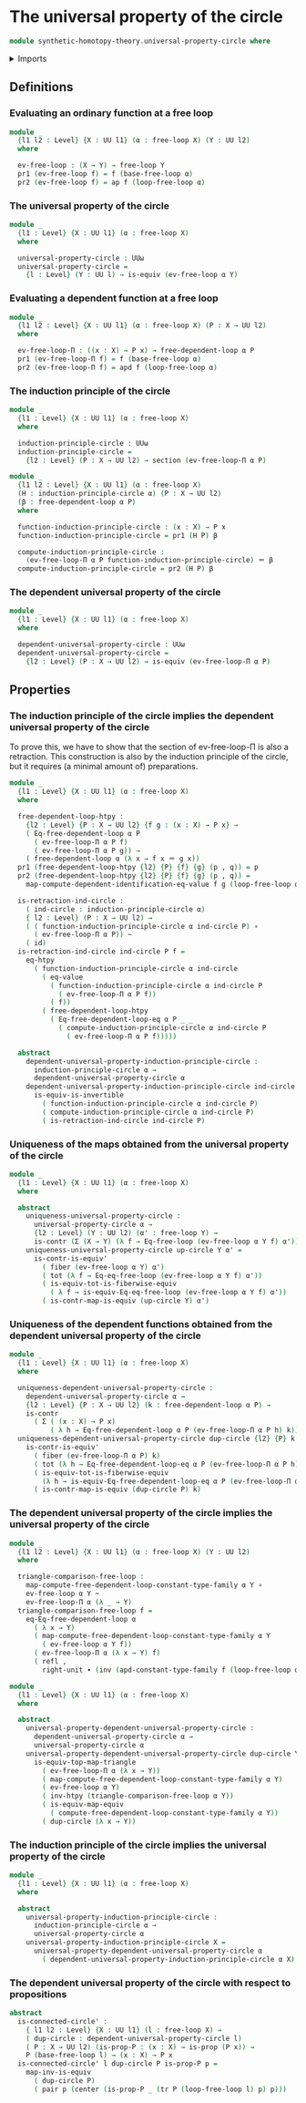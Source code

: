 # The universal property of the circle

```agda
module synthetic-homotopy-theory.universal-property-circle where
```

<details><summary>Imports</summary>

```agda
open import foundation.action-on-identifications-dependent-functions
open import foundation.action-on-identifications-functions
open import foundation.constant-type-families
open import foundation.contractible-maps
open import foundation.contractible-types
open import foundation.dependent-pair-types
open import foundation.equivalences
open import foundation.fibers-of-maps
open import foundation.function-extensionality
open import foundation.function-types
open import foundation.functoriality-dependent-pair-types
open import foundation.homotopies
open import foundation.identity-types
open import foundation.propositions
open import foundation.sections
open import foundation.transport-along-identifications
open import foundation.universe-levels

open import synthetic-homotopy-theory.free-loops
```

</details>

## Definitions

### Evaluating an ordinary function at a free loop

```agda
module _
  {l1 l2 : Level} {X : UU l1} (α : free-loop X) (Y : UU l2)
  where

  ev-free-loop : (X → Y) → free-loop Y
  pr1 (ev-free-loop f) = f (base-free-loop α)
  pr2 (ev-free-loop f) = ap f (loop-free-loop α)
```

### The universal property of the circle

```agda
module _
  {l1 : Level} {X : UU l1} (α : free-loop X)
  where

  universal-property-circle : UUω
  universal-property-circle =
    {l : Level} (Y : UU l) → is-equiv (ev-free-loop α Y)
```

### Evaluating a dependent function at a free loop

```agda
module _
  {l1 l2 : Level} {X : UU l1} (α : free-loop X) (P : X → UU l2)
  where

  ev-free-loop-Π : ((x : X) → P x) → free-dependent-loop α P
  pr1 (ev-free-loop-Π f) = f (base-free-loop α)
  pr2 (ev-free-loop-Π f) = apd f (loop-free-loop α)
```

### The induction principle of the circle

```agda
module _
  {l1 : Level} {X : UU l1} (α : free-loop X)
  where

  induction-principle-circle : UUω
  induction-principle-circle =
    {l2 : Level} (P : X → UU l2) → section (ev-free-loop-Π α P)

module _
  {l1 l2 : Level} {X : UU l1} (α : free-loop X)
  (H : induction-principle-circle α) (P : X → UU l2)
  (β : free-dependent-loop α P)
  where

  function-induction-principle-circle : (x : X) → P x
  function-induction-principle-circle = pr1 (H P) β

  compute-induction-principle-circle :
    (ev-free-loop-Π α P function-induction-principle-circle) ＝ β
  compute-induction-principle-circle = pr2 (H P) β
```

### The dependent universal property of the circle

```agda
module _
  {l1 : Level} {X : UU l1} (α : free-loop X)
  where

  dependent-universal-property-circle : UUω
  dependent-universal-property-circle =
    {l2 : Level} (P : X → UU l2) → is-equiv (ev-free-loop-Π α P)
```

## Properties

### The induction principle of the circle implies the dependent universal property of the circle

To prove this, we have to show that the section of ev-free-loop-Π is also a
retraction. This construction is also by the induction principle of the circle,
but it requires (a minimal amount of) preparations.

```agda
module _
  {l1 : Level} {X : UU l1} (α : free-loop X)
  where

  free-dependent-loop-htpy :
    {l2 : Level} {P : X → UU l2} {f g : (x : X) → P x} →
    ( Eq-free-dependent-loop α P
      ( ev-free-loop-Π α P f)
      ( ev-free-loop-Π α P g)) →
    ( free-dependent-loop α (λ x → f x ＝ g x))
  pr1 (free-dependent-loop-htpy {l2} {P} {f} {g} (p , q)) = p
  pr2 (free-dependent-loop-htpy {l2} {P} {f} {g} (p , q)) =
    map-compute-dependent-identification-eq-value f g (loop-free-loop α) p p q

  is-retraction-ind-circle :
    ( ind-circle : induction-principle-circle α)
    { l2 : Level} (P : X → UU l2) →
    ( ( function-induction-principle-circle α ind-circle P) ∘
      ( ev-free-loop-Π α P)) ~
    ( id)
  is-retraction-ind-circle ind-circle P f =
    eq-htpy
      ( function-induction-principle-circle α ind-circle
        ( eq-value
          ( function-induction-principle-circle α ind-circle P
            ( ev-free-loop-Π α P f))
          ( f))
        ( free-dependent-loop-htpy
          ( Eq-free-dependent-loop-eq α P _ _
            ( compute-induction-principle-circle α ind-circle P
              ( ev-free-loop-Π α P f)))))

  abstract
    dependent-universal-property-induction-principle-circle :
      induction-principle-circle α →
      dependent-universal-property-circle α
    dependent-universal-property-induction-principle-circle ind-circle P =
      is-equiv-is-invertible
        ( function-induction-principle-circle α ind-circle P)
        ( compute-induction-principle-circle α ind-circle P)
        ( is-retraction-ind-circle ind-circle P)
```

### Uniqueness of the maps obtained from the universal property of the circle

```agda
module _
  {l1 : Level} {X : UU l1} (α : free-loop X)
  where

  abstract
    uniqueness-universal-property-circle :
      universal-property-circle α →
      {l2 : Level} (Y : UU l2) (α' : free-loop Y) →
      is-contr (Σ (X → Y) (λ f → Eq-free-loop (ev-free-loop α Y f) α'))
    uniqueness-universal-property-circle up-circle Y α' =
      is-contr-is-equiv'
        ( fiber (ev-free-loop α Y) α')
        ( tot (λ f → Eq-eq-free-loop (ev-free-loop α Y f) α'))
        ( is-equiv-tot-is-fiberwise-equiv
          ( λ f → is-equiv-Eq-eq-free-loop (ev-free-loop α Y f) α'))
        ( is-contr-map-is-equiv (up-circle Y) α')
```

### Uniqueness of the dependent functions obtained from the dependent universal property of the circle

```agda
module _
  {l1 : Level} {X : UU l1} (α : free-loop X)
  where

  uniqueness-dependent-universal-property-circle :
    dependent-universal-property-circle α →
    {l2 : Level} {P : X → UU l2} (k : free-dependent-loop α P) →
    is-contr
      ( Σ ( (x : X) → P x)
          ( λ h → Eq-free-dependent-loop α P (ev-free-loop-Π α P h) k))
  uniqueness-dependent-universal-property-circle dup-circle {l2} {P} k =
    is-contr-is-equiv'
      ( fiber (ev-free-loop-Π α P) k)
      ( tot (λ h → Eq-free-dependent-loop-eq α P (ev-free-loop-Π α P h) k))
      ( is-equiv-tot-is-fiberwise-equiv
        (λ h → is-equiv-Eq-free-dependent-loop-eq α P (ev-free-loop-Π α P h) k))
      ( is-contr-map-is-equiv (dup-circle P) k)
```

### The dependent universal property of the circle implies the universal property of the circle

```agda
module _
  {l1 l2 : Level} {X : UU l1} (α : free-loop X) (Y : UU l2)
  where

  triangle-comparison-free-loop :
    map-compute-free-dependent-loop-constant-type-family α Y ∘
    ev-free-loop α Y ~
    ev-free-loop-Π α (λ _ → Y)
  triangle-comparison-free-loop f =
    eq-Eq-free-dependent-loop α
      ( λ x → Y)
      ( map-compute-free-dependent-loop-constant-type-family α Y
        ( ev-free-loop α Y f))
      ( ev-free-loop-Π α (λ x → Y) f)
      ( refl ,
        right-unit ∙ (inv (apd-constant-type-family f (loop-free-loop α))))

module _
  {l1 : Level} {X : UU l1} (α : free-loop X)
  where

  abstract
    universal-property-dependent-universal-property-circle :
      dependent-universal-property-circle α →
      universal-property-circle α
    universal-property-dependent-universal-property-circle dup-circle Y =
      is-equiv-top-map-triangle
        ( ev-free-loop-Π α (λ x → Y))
        ( map-compute-free-dependent-loop-constant-type-family α Y)
        ( ev-free-loop α Y)
        ( inv-htpy (triangle-comparison-free-loop α Y))
        ( is-equiv-map-equiv
          ( compute-free-dependent-loop-constant-type-family α Y))
        ( dup-circle (λ x → Y))
```

### The induction principle of the circle implies the universal property of the circle

```agda
module _
  {l1 : Level} {X : UU l1} (α : free-loop X)
  where

  abstract
    universal-property-induction-principle-circle :
      induction-principle-circle α →
      universal-property-circle α
    universal-property-induction-principle-circle X =
      universal-property-dependent-universal-property-circle α
        ( dependent-universal-property-induction-principle-circle α X)
```

### The dependent universal property of the circle with respect to propositions

```agda
abstract
  is-connected-circle' :
    { l1 l2 : Level} {X : UU l1} (l : free-loop X) →
    ( dup-circle : dependent-universal-property-circle l)
    ( P : X → UU l2) (is-prop-P : (x : X) → is-prop (P x)) →
    P (base-free-loop l) → (x : X) → P x
  is-connected-circle' l dup-circle P is-prop-P p =
    map-inv-is-equiv
      ( dup-circle P)
      ( pair p (center (is-prop-P _ (tr P (loop-free-loop l) p) p)))
```
